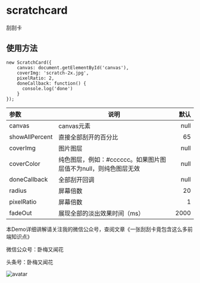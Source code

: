# scratchcard
刮刮卡

## 使用方法

```
new ScratchCard({
    canvas: document.getElementById('canvas'),
    coverImg: 'scratch-2x.jpg',
    pixelRatio: 2,
    doneCallback: function() {
      console.log('done')
    }
});
```

| 参数 |  说明 | 默认 |
|:-----|------|-----:|
|canvas|canvas元素|null|
|showAllPercent|直接全部刮开的百分比|65|
|coverImg|图片图层|null|
|coverColor|纯色图层，例如：#cccccc。如果图片图层值不为null，则纯色图层无效|null|
|doneCallback|全部刮开回调|null|
|radius|屏幕倍数|20|
|pixelRatio|屏幕倍数|1|
|fadeOut|展现全部的淡出效果时间（ms）|2000|

本Demo详细讲解请关注我的微信公众号，查阅文章《一张刮刮卡竟包含这么多前端知识点》

微信公众号：卧梅又闻花

头条号：卧梅又闻花

![avatar](https://wx3.sinaimg.cn/large/475dd357ly1gbh774dw0dj210n0ku443.jpg)
